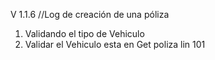 V 1.1.6  //Log de  creación de una póliza

1. Validando el tipo de Vehiculo
2. Validar el Vehiculo esta en Get poliza lin 101